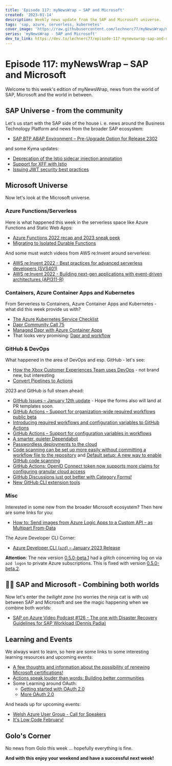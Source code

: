 ```yaml
---
title: 'Episode 117: myNewsWrap – SAP and Microsoft'
created: '2023-01-14'
description: Weekly news update from the SAP and Microsoft universe.
tags: 'sap, azure, serverless, kubernetes'
cover_image: 'https://raw.githubusercontent.com/lechnerc77/myNewsWrap/main/episodes/cover-images/episode117small.png'
series: 'myNewsWrap - SAP and Microsoft'
dev_to_link: https://dev.to/lechnerc77/episode-117-mynewswrap-sap-and-microsoft-22cp
---
```


# Episode 117: myNewsWrap – SAP and Microsoft

Welcome to this week's edition of myNewsWrap, news from the world of SAP, Microsoft and the world in between.

## SAP Universe - from the community

Let's us start with the SAP side of the house i. e. news around the Business Technology Platform and news from the broader SAP ecosystem:

* [SAP BTP ABAP Environment – Pre-Upgrade Option for Release 2302](https://blogs.sap.com/2023/01/11/sap-btp-abap-environment-pre-upgrade-option-for-release-2302/)

and some Kyma updates:

* [Deprecation of the Istio sidecar injection annotation](https://kyma-project.io/blog/2022/12/30/deprecation-of-istio-sidecar-injection-annotation)
* [Support for XFF with Istio](https://kyma-project.io/blog/2023/1/11/istio-xff-support)
* [Issuing JWT security best practices](https://kyma-project.io/blog/2023/1/12/jwt-best-practices)

## Microsoft Universe

Now let's look at the Microsoft universe.

### Azure Functions/Serverless

Here is what happened this week in the serverless space like Azure Functions and Static Web Apps:

* [Azure Functions 2022 recap and 2023 sneak peek](https://techcommunity.microsoft.com/t5/apps-on-azure-blog/azure-functions-2022-recap-and-2023-sneak-peek/ba-p/3710636)
* [Migrating to Isolated Durable Functions](https://markheath.net/post/migrating-to-isolated-durable-functions)

And some must watch videos from AWS re:Invent around serverless:

* [AWS re:Invent 2022 - Best practices for advanced serverless developers (SVS401)](https://youtu.be/PiQ_eZFO2GU)
* [AWS re:Invent 2022 - Building next-gen applications with event-driven architectures (API311-R)](https://youtu.be/SbL3a9YOW7s)

### Containers, Azure Container Apps and Kubernetes

From Serverless to Containers, Azure Container Apps and Kubernetes - what did this week provide us with?

* [The Azure Kubernetes Service Checklist](https://www.the-aks-checklist.com/)
* [Dapr Community Call 75](https://youtu.be/pOT8teL6j_k)
* [Managed Dapr with Azure Container Apps](https://youtu.be/UWGVT3yyrKw)
* That looks very promising: [Dapr and workflow](https://twitter.com/yaronschneider/status/1612872922695360512?s=20&t=_7rRPW58nmGG5oWpTKu94A)

### GitHub & DevOps

What happened in the area of DevOps and esp. GitHub - let's see:

* [How the Xbox Customer Experiences Team uses DevOps](https://youtu.be/vyunKglV8hE) - not brand new, but interesting
* [Convert Pipelines to Actions](https://pipelinestoactions.azurewebsites.net/)

2023 and GitHub is full steam ahead:

* [GitHub Issues – January 12th update](https://github.blog/changelog/2023-01-12-github-issues-january-12th-update/) - Hope the forms also will land at PR templates soon.
* [GitHub Actions – Support for organization-wide required workflows public beta](https://github.blog/changelog/2023-01-10-github-actions-support-for-organization-wide-required-workflows-public-beta/)
* [Introducing required workflows and configuration variables to GitHub Actions](https://github.blog/2023-01-10-introducing-required-workflows-and-configuration-variables-to-github-actions/)
* [GitHub Actions – Support for configuration variables in workflows](https://github.blog/changelog/2023-01-10-github-actions-support-for-configuration-variables-in-workflows/)
* [A smarter, quieter Dependabot](https://github.blog/2023-01-12-a-smarter-quieter-dependabot/)
* [Passwordless deployments to the cloud](https://github.blog/2023-01-11-passwordless-deployments-to-the-cloud/)
* [Code scanning can be set up more easily without committing a workflow file to the repository](https://github.blog/changelog/2023-01-09-code-scanning-can-be-set-up-more-easily-without-committing-a-workflow-file-to-the-repository/) and [Default setup: A new way to enable GitHub code scanning](https://github.blog/2023-01-09-default-setup-a-new-way-to-enable-github-code-scanning/)
* [GitHub Actions: OpenID Connect token now supports more claims for configuring granular cloud access](https://github.blog/changelog/2023-01-10-github-actions-openid-connect-token-now-supports-more-claims-for-configuring-granular-cloud-access/)
* [GitHub Discussions just got better with Category Forms!](https://github.blog/2023-01-09-github-discussions-just-got-better-with-category-forms/)
* [New GitHub CLI extension tools](https://github.blog/2023-01-13-new-github-cli-extension-tools/)

### Misc

Interested in some new from the broader Microsoft ecosystem? Then here are some links for you:

* [How to: Send images from Azure Logic Apps to a Custom API – as Multipart From-Data](https://tomow.de/dev/how-to-send-images-from-azure-logic-apps-to-a-custom-api-as-multipart-from-data/)

The Azure Developer CLI Corner:

* [Azure Developer CLI (`azd`) – January 2023 Release](https://devblogs.microsoft.com/azure-sdk/azure-developer-cli-azd-january-2023-release/)

**Attention**: The new version [0.5.0-beta.1](https://github.com/Azure/azure-dev/releases/tag/azure-dev-cli_0.5.0-beta.1) had a glitch concerning log on via `azd logon` to private Azure subscriptions. This is fixed with version [0.5.0-beta.2](https://github.com/Azure/azure-dev/releases/tag/azure-dev-cli_0.5.0-beta.2).

## 🐱‍👤 SAP and Microsoft - Combining both worlds

Now let's enter the _twilight zone_ (no worries the ninja cat is with us) between SAP and Microsoft and see the magic happening when we combine both worlds:

* [SAP on Azure Video Podcast #126 - The one with Disaster Recovery Guidelines for SAP Workload (Dennis Padia)](https://youtu.be/HEGLYdwGi24)

## Learning and Events

We always want to learn, so here are some links to some interesting learning resources and upcoming events:

* [A few thoughts and information about the possibility of renewing Microsoft certifications!](https://techcommunity.microsoft.com/t5/microsoft-learn/a-few-thoughts-and-information-about-the-possibility-of-renewing/m-p/3711215)
* [Actions speak louder than words: Building better communities](https://youtu.be/9aU4isQeYhY)
* Some Learning around OAuth:
  * [Getting started with OAuth 2.0](https://youtu.be/1F2nQFdY4cs)
  * [More OAuth 2.0](https://youtu.be/lkK9DLvmje0)

And heads up for upcoming events:

* [Welsh Azure User Group - Call for Speakers](https://sessionize.com/welsh-azure-user-group-cfs/)
* [It's Low Code February!](https://microsoft.github.io/Low-Code/lowcode-february/)

## Golo's Corner

No news from Golo this week ... hopefully everything is fine.

**And with this enjoy your weekend and have a successful next week!**

